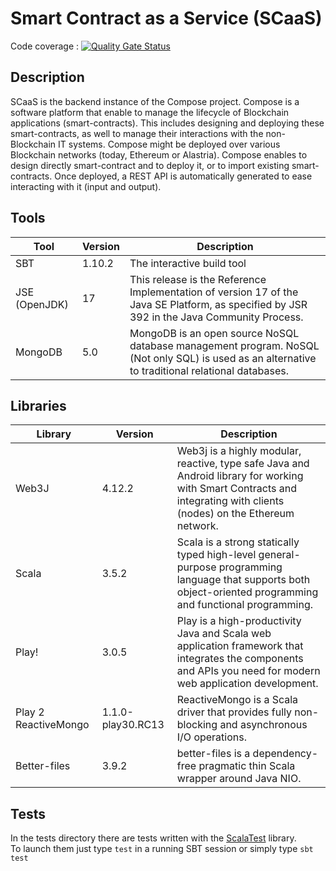# Smart Contract as a Service (SCaaS)

Code coverage : [![Quality Gate Status](https://sqaas.dos.tech.orange/api/project_badges/measure?project=smartchain_compose_v3_backend_scaas_AYlOiSWzFhmrILXu8IGo&metric=alert_status&token=sqb_6e3f630d8c0bc68c34a1bd010888762bf2b5a8cd)](https://sqaas.dos.tech.orange/dashboard?id=smartchain_compose_v3_backend_scaas_AYlOiSWzFhmrILXu8IGo)

## Description

SCaaS is the backend instance of the Compose project. Compose is a software platform that enable to manage the lifecycle of Blockchain applications (smart-contracts). This includes designing and deploying these smart-contracts, as well to manage their interactions with the non-Blockchain IT systems. Compose might be deployed over various Blockchain networks (today, Ethereum or Alastria). Compose enables to design directly smart-contract and to deploy it, or to import existing smart-contracts. Once deployed, a REST API is automatically generated to ease interacting with it (input and output).

## Tools

| Tool          | Version                                                    | Description                                                                                                                                      |
|---------------|------------------------------------------------------------|--------------------------------------------------------------------------------------------------------------------------------------------------|
| SBT           | 1.10.2                                                     | The interactive build tool                                                                                                                       |
| JSE (OpenJDK) | 17                                                         | This release is the Reference Implementation of version 17 of the Java SE Platform, as specified by JSR 392 in the Java Community Process.       |
| MongoDB       | 5.0                                                        | MongoDB is an open source NoSQL database management program. NoSQL (Not only SQL) is used as an alternative to traditional relational databases. |

## Libraries

| Library              | Version           | Description                                                                                                                                                            |
|----------------------|-------------------|------------------------------------------------------------------------------------------------------------------------------------------------------------------------|
| Web3J                | 4.12.2            | Web3j is a highly modular, reactive, type safe Java and Android library for working with Smart Contracts and integrating with clients (nodes) on the Ethereum network. |
| Scala                | 3.5.2             | Scala is a strong statically typed high-level general-purpose programming language that supports both object-oriented programming and functional programming.          |
| Play!                | 3.0.5             | Play is a high-productivity Java and Scala web application framework that integrates the components and APIs you need for modern web application development.          |
| Play 2 ReactiveMongo | 1.1.0-play30.RC13 | ReactiveMongo is a Scala driver that provides fully non-blocking and asynchronous I/O operations.                                                                      |
| Better-files         | 3.9.2             | better-files is a dependency-free pragmatic thin Scala wrapper around Java NIO.                                                                                        |


## Tests
In the tests directory there are tests written with the [ScalaTest](http://www.scalatest.org/) library.  
To launch them just type ```test``` in a running SBT session or simply type ```sbt test```

